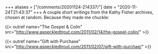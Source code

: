 +++
aliases = ["/comments/20201124-214337/"]
date = "2020-11-24T21:43:37"
+++
A couple short writings from the Kathy Fisher archives, chosen at random. Because they made me chuckle:

{{< outref name="The Gospel & Colin" src="http://www.aspeckledtrout.com/2011/02/14/the-gospel-colin/" >}}

{{< outref name="Gift with Purchase" src="http://www.aspeckledtrout.com/2011/02/07/gift-with-purchae/" >}}

